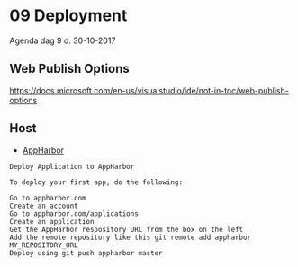 # 09 Deployment
Agenda dag 9 d. 30-10-2017

## Web Publish Options
https://docs.microsoft.com/en-us/visualstudio/ide/not-in-toc/web-publish-options

## Host
* [AppHarbor](https://apphb.com)

````    
Deploy Application to AppHarbor

To deploy your first app, do the following:

Go to appharbor.com
Create an account
Go to appharbor.com/applications
Create an application
Get the AppHarbor respository URL from the box on the left
Add the remote repository like this git remote add appharbor MY_REPOSITORY_URL
Deploy using git push appharbor master

````   
